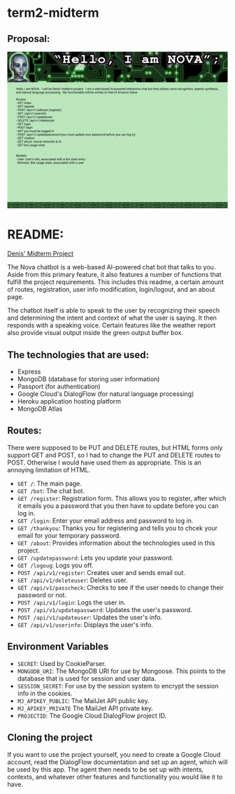 # term2-midterm
## Proposal:
 ![Project Proposal](https://github.com/PrimeGoat/term2-midterm/blob/master/proposal.png)

# README:

[Denis' Midterm Project](https://denis-midterm.herokuapp.com/)

The Nova chatbot is a web-based AI-powered chat bot that talks to you.  Aside from this primary feature, it also features a number of functions that fulfill the project requirements.  This includes this readme, a certain amount of routes, registration, user info modification, login/logout, and an about page.

The chatbot itself is able to speak to the user by recognizing their speech and determining the intent and context of what the user is saying.  It then responds with a speaking voice.  Certain features like the weather report also provide visual output inside the green output buffer box.

## The technologies that are used:
* Express
* MongoDB (database for storing user information)
* Passport (for authentication)
* Google Cloud's DialogFlow (for natural language processing)
* Heroku application hosting platform
* MongoDB Atlas

## Routes:
There were supposed to be PUT and DELETE routes, but HTML forms only support GET and POST, so I had to change the PUT and DELETE routes to POST.  Otherwise I would have used them as appropriate.  This is an annoying limitation of HTML.

* `GET /`: The main page.
* `GET /bot`: The chat bot.
* `GET /register`: Registration form.  This allows you to register, after which it emails you a password that you then have to update before you can log in.
* `GET /login`: Enter your email address and password to log in.
* `GET /thankyou`: Thanks you for registering and tells you to chcek your email for your temporary password.
* `GET /about`: Provides information about the technologies used in this project.
* `GET /updatepassword`: Lets you update your password.
* `GET /logoug`: Logs you off.
* `POST /api/v1/register`: Creates user and sends email out.
* `GET /api/v1/deleteuser`: Deletes user.
* `GET /api/v1/passcheck`: Checks to see if the user needs to change their password or not.
* `POST /api/v1/login`: Logs the user in.
* `POST /api/v1/updatepassword`: Updates the user's password.
* `POST /api/v1/updateuser`: Updates the user's info.
* `GET /api/v1/userinfo`: Displays the user's info.

## Environment Variables
* `SECRET`: Used by CookieParser.
* `MONGODB_URI`: The MongoDB URI for use by Mongoose.  This points to the database that is used for session and user data.
* `SESSION_SECRET`: For use by the session system to encrypt the session info in the cookies.
* `MJ_APIKEY_PUBLIC`: The MailJet API public key.
* `MJ_APIKEY_PRIVATE` The MailJet API private key.
* `PROJECTID`: The Google Cloud DialogFlow project ID.

## Cloning the project
If you want to use the project yourself, you need to create a Google Cloud account, read the DialogFlow documentation and set up an agent, which will be used by this app.  The agent then needs to be set up with intents, contexts, and whatever other features and functionality you would like it to have.
